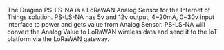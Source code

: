 The Dragino PS-LS-NA is a LoRaWAN Analog Sensor for the Internet of Things solution. PS-LS-NA has 5v and 12v output, 4~20mA, 0~30v input interface to power and gets value from Analog Sensor. PS-LS-NA will convert the Analog Value to LoRaWAN wireless data and send it to the IoT platform via the LoRaWAN gateway.
